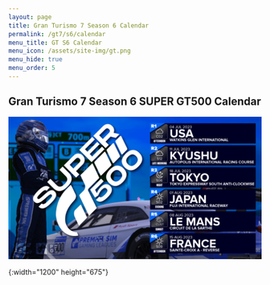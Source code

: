 ```yaml
---
layout: page
title: Gran Turismo 7 Season 6 Calendar
permalink: /gt7/s6/calendar
menu_title: GT S6 Calendar
menu_icon: /assets/site-img/gt.png
menu_hide: true
menu_order: 5
---
```


<div class="center">

## Gran Turismo 7 Season 6 SUPER GT500 Calendar
[![calendar_u]](/assets/site-img/PSGL_Calendar_SGT500.png)


[calendar_u]: /assets/site-img/PSGL_Calendar_SGT500.png
{:width="1200" height="675"}

</div>
